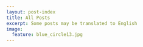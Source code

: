 ```yaml
---
layout: post-index
title: All Posts
excerpt: Some posts may be translated to English
image:
  feature: blue_circle13.jpg
---
```

